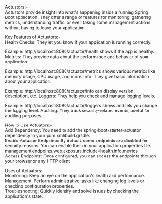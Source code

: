 Actuators:-  
Actuators provide insight into what's happening inside a running Spring Boot application. They offer a range of features for monitoring, gathering metrics, understanding traffic, or even taking some management actions without having to leave your application.

Key Features of Actuators:-  
Health Checks: They let you know if your application is running correctly.

Example: http://localhost:8080/actuator/health shows if the app is healthy.
Metrics: They provide data about the performance and behavior of your application.

Example: http://localhost:8080/actuator/metrics shows various metrics like memory usage, CPU usage, and more.
Info: They give basic information about your application.

Example: http://localhost:8080/actuator/info can display version, description, etc.
Loggers: They help you check and manage logging levels.

Example: http://localhost:8080/actuator/loggers shows and lets you change the logging level.
Auditing: They track security-related events, useful for auditing purposes.


How to Use Actuators:-  
Add Dependency: You need to add the spring-boot-starter-actuator dependency to your pom.xml/build.gradle.  
Enable Actuator Endpoints: By default, some endpoints are disabled for security reasons. You can enable them in your application.properties file.  management.endpoints.web.exposure.include=health,info,metrics  
Access Endpoints: Once configured, you can access the endpoints through your browser or any HTTP client

Uses of Actuators:-  
Monitoring: Keep an eye on the application's health and performance.  
Management: Perform administrative tasks like changing log levels or checking configuration properties.  
Troubleshooting: Quickly identify and solve issues by checking the application's state.  
